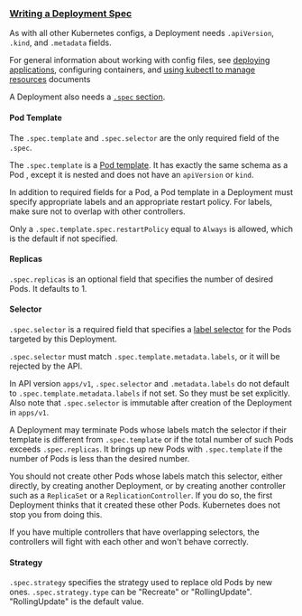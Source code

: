 ### [Writing a Deployment Spec](https://kubernetes.io/docs/concepts/workloads/controllers/deployment/#writing-a-deployment-spec)

As with all other Kubernetes configs, a Deployment needs `.apiVersion`, `.kind`,
and `.metadata` fields.

For general information about working with config files, see
[deploying applications](https://kubernetes.io/docs/tasks/run-application/run-stateless-application-deployment/),
configuring containers, and
[using kubectl to manage resources](https://kubernetes.io/docs/concepts/overview/working-with-objects/object-management/)
documents

A Deployment also needs a
[`.spec` section](https://git.k8s.io/community/contributors/devel/sig-architecture/api-conventions.md#spec-and-status).

#### Pod Template

The `.spec.template` and `.spec.selector` are the only required field of the
`.spec`.

The `.spec.template` is a
[Pod template](https://kubernetes.io/docs/concepts/workloads/pods/#pod-templates).
It has exactly the same schema as a Pod , except it is nested and does not have
an `apiVersion` or `kind`.

In addition to required fields for a Pod, a Pod template in a Deployment must
specify appropriate labels and an appropriate restart policy. For labels, make
sure not to overlap with other controllers.

Only a `.spec.template.spec.restartPolicy` equal to `Always` is allowed, which
is the default if not specified.

#### Replicas

`.spec.replicas` is an optional field that specifies the number of desired Pods.
It defaults to 1.

#### Selector

`.spec.selector` is a required field that specifies a
[label selector](https://kubernetes.io/docs/concepts/overview/working-with-objects/labels/)
for the Pods targeted by this Deployment.

`.spec.selector` must match `.spec.template.metadata.labels`, or it will be
rejected by the API.

In API version `apps/v1`, `.spec.selector` and `.metadata.labels` do not
default to `.spec.template.metadata.labels` if not set. So they must be set
explicitly. Also note that `.spec.selector` is immutable after creation of the
Deployment in `apps/v1`.

A Deployment may terminate Pods whose labels match the selector if their
template is different from `.spec.template` or if the total number of such Pods
exceeds `.spec.replicas`. It brings up new Pods with `.spec.template` if the
number of Pods is less than the desired number.

You should not create other Pods whose labels match this selector, either
directly, by creating another Deployment, or by creating another controller
such as a `ReplicaSet` or a `ReplicationController`. If you do so, the first
Deployment thinks that it created these other Pods. Kubernetes does not stop
you from doing this.

If you have multiple controllers that have overlapping selectors, the
controllers will fight with each other and won't behave correctly.

#### Strategy

`.spec.strategy` specifies the strategy used to replace old Pods by new ones.
`.spec.strategy.type` can be "Recreate" or "RollingUpdate". "RollingUpdate" is
the default value.

